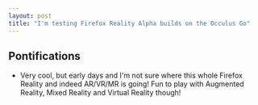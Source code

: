 ```yaml
---
layout: post
title: "I'm testing Firefox Reality Alpha builds on the Occulus Go"
---
```


## Pontifications

* Very cool, but early days and I'm not sure where this whole Firefox Reality and indeed AR/VR/MR is going! Fun to play with Augmented Reality, Mixed Reality and Virtual Reality though!